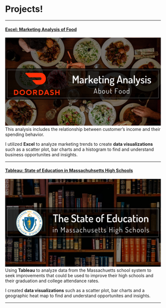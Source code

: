 # Projects!

---
#### [Excel: Marketing Analysis of Food](https://www.linkedin.com/pulse/doordash-examining-marketing-trends-using-excel-melissa-voda)
[<img src="/images/ddarticle.png"/>](https://www.linkedin.com/pulse/doordash-examining-marketing-trends-using-excel-melissa-voda)
This analysis includes the relationship between customer’s income and their spending behavior. 

I utilized **Excel** to analyze marketing trends to create **data visualizations** such as a scatter plot, bar charts and a histogram to find and understand business opportunites and insights.

----
#### [Tableau: State of Education in Massachuhsetts High Schools](https://www.linkedin.com/pulse/state-education-massachusetts-high-schools-melissa-voda)
[<img src="/images/MassEducation.png"/>](https://www.linkedin.com/pulse/state-education-massachusetts-high-schools-melissa-voda)
Using **Tableau** to analyze data from the Massachuetts school system to seek improvements that could be used to improve their high schools and their graduation and college attendance rates. 

I created **data visualizations** such as a scatter plot, bar charts and a geographic heat map to find and understand opportunites and insights.

----
